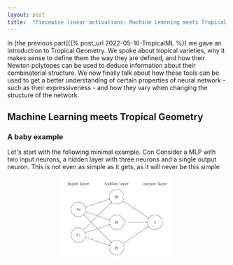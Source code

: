 ```yaml
---
layout: post
title:  "Piecewise linear activations: Machine Learning meets Tropical Geometry (Part 2)"
---
```


In [the previous part]({% post_url 2022-05-16-TropicalML %}) we gave an introduction to Tropical Geometry. We spoke about tropical varieties, why it makes sense to define them the way they are defined, and how their Newton polytopes can be used to deduce information about their combinatorial structure. We now finally talk about how these tools can be used to get a better understanding of certain properties of neural network - such as their expressiveness - and how they vary when changing the structure of the network.

## Machine Learning meets Tropical Geometry

### A baby example

Let's start with the following minimal example. Con Consider a MLP with two input neurons, a hidden layer with three neurons and a single output neuron. This is not even as simple as it gets, as it will never be this simple

<img src="\assets\img\2022-06-20-TropicalML2\tiny_mlp.svg"  style="width:50%; display: block; margin-left: auto; margin-right: auto;" >